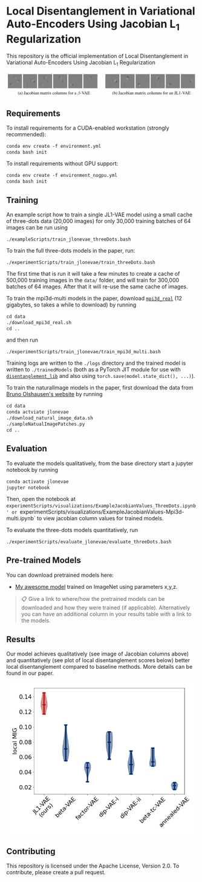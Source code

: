 # Local Disentanglement in Variational Auto-Encoders Using Jacobian L<sub>1</sub> Regularization 

This repository is the official implementation of Local Disentanglement in Variational Auto-Encoders Using Jacobian L<sub>1</sub> Regularization

<img src="exampleJacobianColumns.jpg" alt="Local Disentanglement Jacobians for Three Dots" width=800>


## Requirements

To install requirements for a CUDA-enabled workstation (strongly recommended):
```setup
conda env create -f environment.yml
conda bash init
```

To install requirements without GPU support:
```setup
conda env create -f environment_nogpu.yml
conda bash init
```

## Training

An example script how to train a single JL1-VAE model using a small cache of three-dots
data (20,000 images) for only 30,000 training batches of 64 images can be run using
```train
./exampleScripts/train_jlonevae_threeDots.bash
```

To train the full three-dots models in the paper, run:
```train
./experimentScripts/train_jlonevae/train_threeDots.bash
```
The first time that is run it will take a few minutes to create a cache of
500,000 training images in the `data/` folder, and will train for 300,000 batches of 64 images. 
After that it will re-use the same cache of images.

To train the mpi3d-multi models in the paper,
download [`mpi3d_real`](https://github.com/rr-learning/disentanglement_dataset) (12 gigabytes, so takes a while to download) by running
```download
cd data
./download_mpi3d_real.sh
cd ..
```
and then run
```train
./experimentScripts/train_jlonevae/train_mpi3d_multi.bash
```

Training logs are written to the `./logs` directory and the trained model is
written to `./trainedModels` (both as a PyTorch JIT module for use with
[`disentanglement_lib`](https://github.com/google-research/disentanglement_lib) and also using `torch.save(model.state_dict(), ...)`).

To train the naturalImage models in the paper, first download the data from
[Bruno Olshausen's website](http://www.rctn.org/bruno/sparsenet/) by running
```train
cd data
conda actviate jlonevae
./download_natural_image_data.sh
./sampleNatualImagePatches.py
cd ..

```

## Evaluation
To evaluate the models qualitatively, from the base directory start a jupyter
notebook by running
```jupyter
conda activate jlonevae
jupyter notebook
```
Then, open the notebook at 
`experimentScripts/visualizations/ExampleJacobianValues_ThreeDots.ipynb'
or
`experimentScripts/visualizations/ExampleJacobianValues-Mpi3d-multi.ipynb`
to view jacobian column values for trained models.

To evaluate the three-dots models quantitatively, run
```eval
./experimentScripts/evaluate_jlonevae/evaluate_threeDots.bash
```

## Pre-trained Models

You can download pretrained models here:

- [My awesome model](https://drive.google.com/mymodel.pth) trained on ImageNet using parameters x,y,z. 

>📋  Give a link to where/how the pretrained models can be downloaded and how they were trained (if applicable).  Alternatively you can have an additional column in your results table with a link to the models.

## Results

Our model achieves qualitatively (see image of Jacobian columns above) and quantitatively (see plot 
of local disentanglement scores below) better local disentanglement compared to baseline methods. More details
can be found in our paper.

<img src="exampleLocalMIGScores.png" alt="Local Disentanglement Jacobians for Three Dots" width=800>

## Contributing

This repository is licensed under the Apache License, Version 2.0. To
contribute, please create a pull request.

